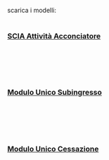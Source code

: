scarica i modelli:
<br><br/>
### [SCIA Attività Acconciatore ][87ff4a7a]

  [87ff4a7a]: http://www.umbriageo.regione.umbria.it/AccessoUnico/modulistica/03.pdf "vai al modulo"

<br><br/>
<br><br/>

### [Modulo Unico Subingresso][7cf4384a]

  [7cf4384a]: http://www.umbriageo.regione.umbria.it/AccessoUnico/modulistica/23.pdf "vai al modulo"

<br><br/>
<br><br/>

### [Modulo Unico Cessazione  ][47441420]

  [47441420]: http://www.umbriageo.regione.umbria.it/AccessoUnico/modulistica/22.pdf "vai al modulo"
